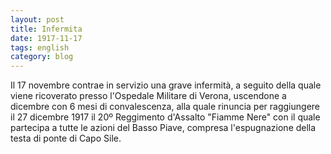 ```yaml
---
layout: post
title: Infermita
date: 1917-11-17
tags: english
category: blog
---
```


Il 17 novembre contrae in servizio una grave infermità, a seguito della quale viene ricoverato presso l'Ospedale Militare di Verona, uscendone a dicembre con 6 mesi di convalescenza, alla quale rinuncia per raggiungere il 27 dicembre 1917 il 20º Reggimento d'Assalto "Fiamme Nere" con il quale partecipa a tutte le azioni del Basso Piave, compresa l'espugnazione della testa di ponte di Capo Sile.